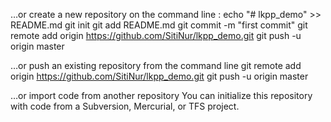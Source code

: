 …or create a new repository on the command line :
echo "# lkpp_demo" >> README.md
git init
git add README.md
git commit -m "first commit"
git remote add origin https://github.com/SitiNur/lkpp_demo.git
git push -u origin master

…or push an existing repository from the command line
git remote add origin https://github.com/SitiNur/lkpp_demo.git
git push -u origin master

…or import code from another repository
You can initialize this repository with code from a Subversion, Mercurial, or TFS project.
